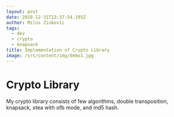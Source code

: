 ```yaml
---
layout: post
date: 2018-12-31T13:37:54.195Z
author: Milos Zivkovic
tags:
  - dev
  - crypto
  - knapsack
title: Implementation of Crypto Library
image: /src/content/img/demo1.jpg
---
```

# Crypto Library

My crypto library consists of few algorithms, double transposition, knapsack, xtea with ofb mode, and md5 hash.
